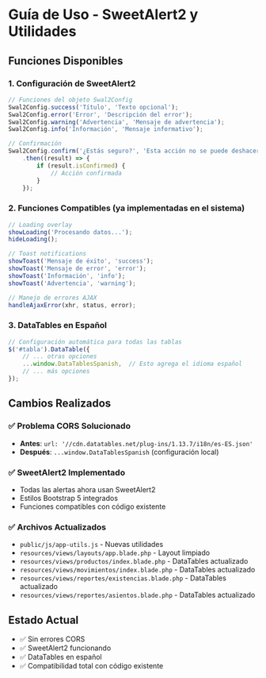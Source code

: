 # Guía de Uso - SweetAlert2 y Utilidades

## Funciones Disponibles

### 1. Configuración de SweetAlert2
```javascript
// Funciones del objeto Swal2Config
Swal2Config.success('Título', 'Texto opcional');
Swal2Config.error('Error', 'Descripción del error');
Swal2Config.warning('Advertencia', 'Mensaje de advertencia');
Swal2Config.info('Información', 'Mensaje informativo');

// Confirmación
Swal2Config.confirm('¿Estás seguro?', 'Esta acción no se puede deshacer', 'Sí, eliminar')
    .then((result) => {
        if (result.isConfirmed) {
            // Acción confirmada
        }
    });
```

### 2. Funciones Compatibles (ya implementadas en el sistema)
```javascript
// Loading overlay
showLoading('Procesando datos...');
hideLoading();

// Toast notifications
showToast('Mensaje de éxito', 'success');
showToast('Mensaje de error', 'error');
showToast('Información', 'info');
showToast('Advertencia', 'warning');

// Manejo de errores AJAX
handleAjaxError(xhr, status, error);
```

### 3. DataTables en Español
```javascript
// Configuración automática para todas las tablas
$('#tabla').DataTable({
    // ... otras opciones
    ...window.DataTablesSpanish,  // Esto agrega el idioma español
    // ... más opciones
});
```

## Cambios Realizados

### ✅ Problema CORS Solucionado
- **Antes**: `url: '//cdn.datatables.net/plug-ins/1.13.7/i18n/es-ES.json'`
- **Después**: `...window.DataTablesSpanish` (configuración local)

### ✅ SweetAlert2 Implementado
- Todas las alertas ahora usan SweetAlert2
- Estilos Bootstrap 5 integrados
- Funciones compatibles con código existente

### ✅ Archivos Actualizados
- `public/js/app-utils.js` - Nuevas utilidades
- `resources/views/layouts/app.blade.php` - Layout limpiado
- `resources/views/productos/index.blade.php` - DataTables actualizado
- `resources/views/movimientos/index.blade.php` - DataTables actualizado
- `resources/views/reportes/existencias.blade.php` - DataTables actualizado
- `resources/views/reportes/asientos.blade.php` - DataTables actualizado

## Estado Actual
- ✅ Sin errores CORS
- ✅ SweetAlert2 funcionando
- ✅ DataTables en español
- ✅ Compatibilidad total con código existente
